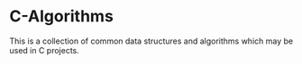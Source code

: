 # C-Algorithms
This is a collection of common data structures and algorithms which may be used in C projects.
